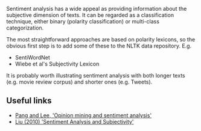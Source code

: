 Sentiment analysis has a wide appeal as providing information about the subjective dimension of texts. It can be regarded as a classification technique, either binary (polarity classification) or multi-class categorization. 

The most straightforward approaches are based on polarity lexicons, so the obvious first step is to add some of these to the NLTK data repository. E.g.

* SentiWordNet
* Wiebe et al's Subjectivity Lexicon

It is probably worth illustrating sentiment analysis with both longer texts (e.g. movie review corpus) and shorter ones (e.g. Tweets).




## Useful links
* [Pang and Lee, 'Opinion mining and sentiment analysis'](http://www.cs.cornell.edu/home/llee/omsa/omsa-published.pdf)
* [Liu (2010) 'Sentiment Analysis and Subjectivity'](http://www.cs.uic.edu/~liub/FBS/NLP-handbook-sentiment-analysis.pdf)